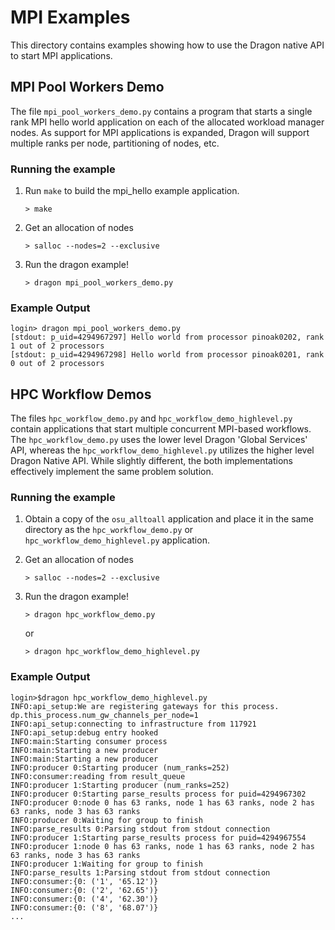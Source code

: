 # MPI Examples

This directory contains examples showing how to use the Dragon native API to
start MPI applications.

## MPI Pool Workers Demo

The file `mpi_pool_workers_demo.py` contains a program that starts a single rank 
MPI hello world application on each of the allocated workload manager nodes. As
support for MPI applications is expanded, Dragon will support multiple ranks per
node, partitioning of nodes, etc.

### Running the example

1. Run `make` to build the mpi_hello example application.
   ```
   > make
   ```
2. Get an allocation of nodes
   ```
   > salloc --nodes=2 --exclusive
   ```
3. Run the dragon example!
   ```
   > dragon mpi_pool_workers_demo.py
   ```

### Example Output

```
login> dragon mpi_pool_workers_demo.py
[stdout: p_uid=4294967297] Hello world from processor pinoak0202, rank 1 out of 2 processors
[stdout: p_uid=4294967298] Hello world from processor pinoak0201, rank 0 out of 2 processors
```

## HPC Workflow Demos

The files `hpc_workflow_demo.py` and `hpc_workflow_demo_highlevel.py` contain applications
that start multiple concurrent MPI-based workflows. The `hpc_workflow_demo.py`
uses the lower level Dragon 'Global Services' API, whereas the `hpc_workflow_demo_highlevel.py`
utilizes the higher level Dragon Native API. While slightly different, the both implementations
effectively implement the same problem solution.

### Running the example

1. Obtain a copy of the `osu_alltoall` application and place it in the same directory as the
   `hpc_workflow_demo.py` or `hpc_workflow_demo_highlevel.py` application.

2. Get an allocation of nodes
   ```
   > salloc --nodes=2 --exclusive
   ```
3. Run the dragon example!
   ```
   > dragon hpc_workflow_demo.py
   ```
   or
   ```
   > dragon hpc_workflow_demo_highlevel.py
   ```

### Example Output

```
login>$dragon hpc_workflow_demo_highlevel.py
INFO:api_setup:We are registering gateways for this process. dp.this_process.num_gw_channels_per_node=1
INFO:api_setup:connecting to infrastructure from 117921
INFO:api_setup:debug entry hooked
INFO:main:Starting consumer process
INFO:main:Starting a new producer
INFO:main:Starting a new producer
INFO:producer 0:Starting producer (num_ranks=252)
INFO:consumer:reading from result_queue
INFO:producer 1:Starting producer (num_ranks=252)
INFO:producer 0:Starting parse_results process for puid=4294967302
INFO:producer 0:node 0 has 63 ranks, node 1 has 63 ranks, node 2 has 63 ranks, node 3 has 63 ranks
INFO:producer 0:Waiting for group to finish
INFO:parse_results 0:Parsing stdout from stdout connection
INFO:producer 1:Starting parse_results process for puid=4294967554
INFO:producer 1:node 0 has 63 ranks, node 1 has 63 ranks, node 2 has 63 ranks, node 3 has 63 ranks
INFO:producer 1:Waiting for group to finish
INFO:parse_results 1:Parsing stdout from stdout connection
INFO:consumer:{0: ('1', '65.12')}
INFO:consumer:{0: ('2', '62.65')}
INFO:consumer:{0: ('4', '62.30')}
INFO:consumer:{0: ('8', '68.07')}
...
```
